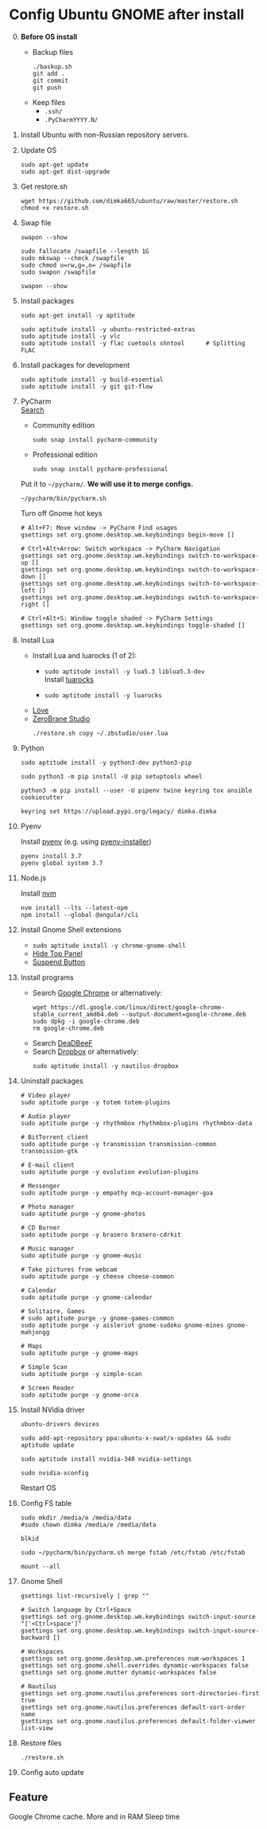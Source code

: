 Config Ubuntu GNOME after install
=================================

0. **Before OS install**
    - Backup files
        ```console
        ./baskup.sh
        git add .
        git commit
        git push
        ```
    - Keep files
        - `.ssh/`
        - `.PyCharmYYYY.N/`
        
1. Install Ubuntu with non-Russian repository servers.

2. Update OS
    ```console
    sudo apt-get update
    sudo apt-get dist-upgrade
    ```

2. Get restore.sh
    ```console
    wget https://github.com/dimka665/ubuntu/raw/master/restore.sh
    chmod +x restore.sh
    ```

3. Swap file
    ```console
    swapon --show
    
    sudo fallocate /swapfile --length 1G
    sudo mkswap --check /swapfile
    sudo chmod u=rw,g=,o= /swapfile
    sudo swapon /swapfile

    swapon --show
    ```

4. Install packages
    ```console
    sudo apt-get install -y aptitude

    sudo aptitude install -y ubuntu-restricted-extras
    sudo aptitude install -y vlc
    sudo aptitude install -y flac cuetools shntool      # Splitting FLAC
    ```

4. Install packages for development
    ```console
    sudo aptitude install -y build-essential
    sudo aptitude install -y git git-flow
    ```
    
4. PyCharm  
    [Search](https://google.com/search?q=download+pycharm)
    - Community edition
        ```console
        sudo snap install pycharm-community
        ```
    - Professional edition  
        ```console
        sudo snap install pycharm-professional
        ```
            
    Put it to `~/pycharm/`. **We will use it to merge configs.**  
    ```console
    ~/pycharm/bin/pycharm.sh
    ```
    Turn off Gnome hot keys
    ```console
    # Alt+F7: Move window -> PyCharm Find usages
    gsettings set org.gnome.desktop.wm.keybindings begin-move []

    # Ctrl+Alt+Arrow: Switch workspace -> PyCharm Navigation
    gsettings set org.gnome.desktop.wm.keybindings switch-to-workspace-up []
    gsettings set org.gnome.desktop.wm.keybindings switch-to-workspace-down []
    gsettings set org.gnome.desktop.wm.keybindings switch-to-workspace-left []
    gsettings set org.gnome.desktop.wm.keybindings switch-to-workspace-right []

    # Ctrl+Alt+S: Window toggle shaded -> PyCharm Settings
    gsettings set org.gnome.desktop.wm.keybindings toggle-shaded []
    ```

4. Install Lua
    - Install Lua and luarocks (1 of 2):
        * `sudo aptitude install -y lua5.3 liblua5.3-dev`  
          Install [luarocks](https://google.com/search?q=luarocks+install)
          
        * `sudo aptitude install -y luarocks`
    - [Löve](https://google.com/search?q=love2d+install)  
    - [ZeroBrane Studio](https://studio.zerobrane.com/download)
      ```console
      ./restore.sh copy ~/.zbstudio/user.lua
      ```
        
5. Python
    ```console
    sudo aptitude install -y python3-dev python3-pip
    
    sudo python3 -m pip install -U pip setuptools wheel 
    
    python3 -m pip install --user -U pipenv twine keyring tox ansible cookiecutter
        
    keyring set https://upload.pypi.org/legacy/ dimka.dimka
    ```
    
6. Pyenv

    Install [pyenv](https://github.com/pyenv/pyenv#installation)
    (e.g. using [pyenv-installer](https://github.com/pyenv/pyenv-installer#installation--update--uninstallation))
    
    ```console
    pyenv install 3.7
    pyenv global system 3.7
    ```
    
6. Node.js

    Install [nvm](https://github.com/creationix/nvm#installation)
    ```console
    nvm install --lts --latest-npm
    npm install --global @angular/cli
    ```

7. Install Gnome Shell extensions
    - `sudo aptitude install -y chrome-gnome-shell`
    - [Hide Top Panel](https://extensions.gnome.org/extension/740/hide-top-panel/)
    - [Suspend Button](https://extensions.gnome.org/extension/826/suspend-button/)

8. Install programs
    - Search [Google Chrome](https://google.com/search?q=google+chrome+install+linux)
        or alternatively:
        ```console
        wget https://dl.google.com/linux/direct/google-chrome-stable_current_amd64.deb --output-document=google-chrome.deb
        sudo dpkg -i google-chrome.deb
        rm google-chrome.deb
        ```
    - Search [DeaDBeeF](https://google.com/search?q=deadbeef+install)
    - Search [Dropbox](https://google.com/search?q=dropbox+install)
        or alternatively:
        ```console
        sudo aptitude install -y nautilus-dropbox
        ```

9. Uninstall packages
    ```console
    # Video player
    sudo aptitude purge -y totem totem-plugins

    # Audio player
    sudo aptitude purge -y rhythmbox rhythmbox-plugins rhythmbox-data

    # BitTorrent client
    sudo aptitude purge -y transmission transmission-common transmission-gtk

    # E-mail client
    sudo aptitude purge -y evolution evolution-plugins

    # Messenger
    sudo aptitude purge -y empathy mcp-account-manager-goa

    # Photo manager
    sudo aptitude purge -y gnome-photos

    # CD Burner
    sudo aptitude purge -y brasero brasero-cdrkit

    # Music manager
    sudo aptitude purge -y gnome-music

    # Take pictures from webcam
    sudo aptitude purge -y cheese cheese-common

    # Calendar
    sudo aptitude purge -y gnome-calendar

    # Solitaire, Games
    # sudo aptitude purge -y gnome-games-common
    sudo aptitude purge -y aisleriot gnome-sudoku gnome-mines gnome-mahjongg

    # Maps
    sudo aptitude purge -y gnome-maps
    
    # Simple Scan
    sudo aptitude purge -y simple-scan    
    
    # Screen Reader
    sudo aptitude purge -y gnome-orca    
    ```

10. Install NVidia driver
    ```console
    ubuntu-drivers devices

    sudo add-apt-repository ppa:ubuntu-x-swat/x-updates && sudo aptitude update

    sudo aptitude install nvidia-340 nvidia-settings

    sudo nvidia-xconfig
    ```
    Restart OS

11. Config FS table
    ```console
    sudo mkdir /media/e /media/data
    #sudo chown dimka /media/e /media/data

    blkid

    sudo ~/pycharm/bin/pycharm.sh merge fstab /etc/fstab /etc/fstab

    mount --all
    ```

12. Gnome Shell
    ```console
    gsettings list-recursively | grep ""

    # Switch language by Ctrl+Space
    gsettings set org.gnome.desktop.wm.keybindings switch-input-source "['<Ctrl>space']"
    gsettings set org.gnome.desktop.wm.keybindings switch-input-source-backward []

    # Workspaces
    gsettings set org.gnome.desktop.wm.preferences num-workspaces 1
    gsettings set org.gnome.shell.overrides dynamic-workspaces false
    gsettings set org.gnome.mutter dynamic-workspaces false

    # Nautilus
    gsettings set org.gnome.nautilus.preferences sort-directories-first true
    gsettings set org.gnome.nautilus.preferences default-sort-order name
    gsettings set org.gnome.nautilus.preferences default-folder-viewer list-view
    ```

13. Restore files
    ```console
    ./restore.sh
    ```

16. Config auto update



Feature
-------

Google Chrome cache. More and in RAM
Sleep time
